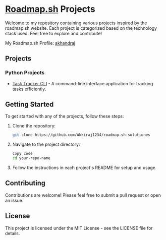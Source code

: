 # [Roadmap.sh](https://roadmap.sh/) Projects

Welcome to my repository containing various projects inspired by the roadmap.sh website. Each project is categorized based on the technology stack used. Feel free to explore and contribute!

 My Roadmap.sh Profile: [akhandraj](https://roadmap.sh/u/akhandraj)

## Projects

### Python Projects

- [Task Tracker CLI](https://github.com/Akkiraj1234/roadmap.sh-solutiones/tree/master/Task%20Tracker%20CLI) - A command-line interface application for tracking tasks efficiently.


## Getting Started

To get started with any of the projects, follow these steps:

1. Clone the repository:
    ```bash
    git clone https://github.com/Akkiraj1234/roadmap.sh-solutiones
    ```

2. Navigate to the project directory:
    ```bash
    Copy code
    cd your-repo-name
    ```

3. Follow the instructions in each project's README for setup and usage.

## Contributing
Contributions are welcome! Please feel free to submit a pull request or open an issue.

## License
This project is licensed under the MIT License - see the LICENSE file for details.